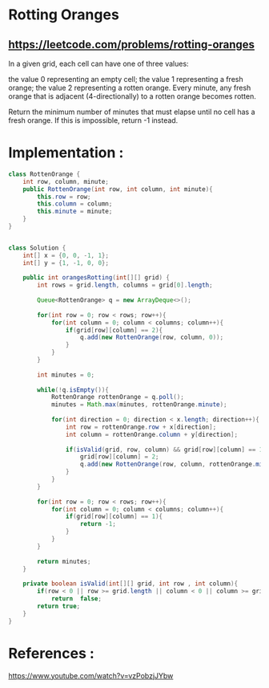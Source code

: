 # Rotting Oranges
## https://leetcode.com/problems/rotting-oranges

In a given grid, each cell can have one of three values:

the value 0 representing an empty cell;
the value 1 representing a fresh orange;
the value 2 representing a rotten orange.
Every minute, any fresh orange that is adjacent (4-directionally) to a rotten orange becomes rotten.

Return the minimum number of minutes that must elapse until no cell has a fresh orange.  If this is impossible, return -1 instead.


# Implementation :
```java
class RottenOrange {
    int row, column, minute;
    public RottenOrange(int row, int column, int minute){
        this.row = row; 
        this.column = column; 
        this.minute = minute;
    }
}


class Solution {
    int[] x = {0, 0, -1, 1};
    int[] y = {1, -1, 0, 0};
    
    public int orangesRotting(int[][] grid) {
        int rows = grid.length, columns = grid[0].length;
        
        Queue<RottenOrange> q = new ArrayDeque<>();
        
        for(int row = 0; row < rows; row++){
            for(int column = 0; column < columns; column++){
                if(grid[row][column] == 2){
                    q.add(new RottenOrange(row, column, 0));
                }
            }
        }
        
        int minutes = 0;
        
        while(!q.isEmpty()){
            RottenOrange rottenOrange = q.poll();
            minutes = Math.max(minutes, rottenOrange.minute);
            
            for(int direction = 0; direction < x.length; direction++){
                int row = rottenOrange.row + x[direction];
                int column = rottenOrange.column + y[direction];
                
                if(isValid(grid, row, column) && grid[row][column] == 1) {
                    grid[row][column] = 2; 
                    q.add(new RottenOrange(row, column, rottenOrange.minute + 1));                  
                }
            }
        }
        
        for(int row = 0; row < rows; row++){
            for(int column = 0; column < columns; column++){
                if(grid[row][column] == 1){
                    return -1;
                }
            }
        }
        
        return minutes;
    }
    
    private boolean isValid(int[][] grid, int row , int column){
        if(row < 0 || row >= grid.length || column < 0 || column >= grid[0].length) 
            return  false;
        return true;
    }
}
```

# References :
https://www.youtube.com/watch?v=vzPobzjJYbw
